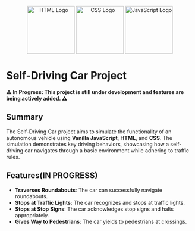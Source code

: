 <p align="center">
    <img src="https://img.icons8.com/color/128/000000/html-5.png" width="128" alt="HTML Logo"/> 
    <img src="https://img.icons8.com/color/128/000000/css3.png" width="128" alt="CSS Logo"/> 
    <img src="https://img.icons8.com/color/128/000000/javascript.png" width="128" alt="JavaScript Logo"/>
</p>

# Self-Driving Car Project

**⚠️ In Progress: This project is still under development and features are being actively added. ⚠️**

## Summary

The Self-Driving Car project aims to simulate the functionality of an autonomous vehicle using **Vanilla JavaScript**, **HTML**, and **CSS**. The simulation demonstrates key driving behaviors, showcasing how a self-driving car navigates through a basic environment while adhering to traffic rules.

## Features(IN PROGRESS)

- **Traverses Roundabouts**: The car can successfully navigate roundabouts.
- **Stops at Traffic Lights**: The car recognizes and stops at traffic lights.
- **Stops at Stop Signs**: The car acknowledges stop signs and halts appropriately.
- **Gives Way to Pedestrians**: The car yields to pedestrians at crossings.

<!-- ## Screenshots

Include some screenshots of the simulation here. !-->
